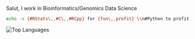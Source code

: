 Salut, I work in Bioinformatics/Genomics Data Science 

```bash
echo -e {#RStats\,,#C\,,#RCpp} for {fun\,,profit} \\n#Python to profit
```

![Top Languages](https://github-readme-stats.vercel.app/api/top-langs/?username=sounkou-bioinfo&hide=javascript,html,css,scss,tex,ts,php,makefile,roff,m4,perl,cmake,matlab,fortran,JupyterNotebook,Starlak&langs_count=6&theme=transparent&layout=compact&exlcude_repo=bcflib,Rlibhv,Rhv,RBCFLib&size_weight=0.5&count_weight=0.5)
